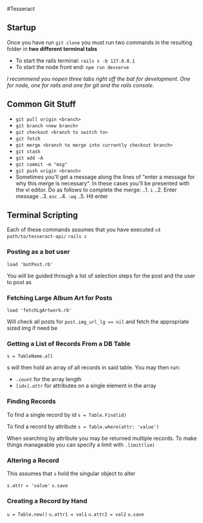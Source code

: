 #Tesseract 

## Startup 

Once you have run `git clone` you must run two commands in the resulting folder in **two different terminal tabs**
* To start the rails terminal: `rails s -b 127.0.0.1`
* To start the node front end: `npm run devserve`

*I recommend you nopen three tabs right off the bat for development. One for node, one for rails and one for git and the rails console.*


## Common Git Stuff

* `git pull origin <branch>`
* `git branch <new branch>`
* `git checkout <branch to switch to>`
* `git fetch`
* `git merge <branch to merge into currently checkout branch>`
* `git stash`
* `git add -A`
* `git commit -m "msg"`
* `git push origin <branch>`
* Sometimes you'll get a message along the lines of "enter a message for why this merge is necessary". In these cases you'll be presented with the vi editor. Do as follows to complete the merge: 
..1. `i`
..2. Enter message
..3. `esc`
..4. `:wq`
..5. Hit enter 

## Terminal Scripting
Each of these commands assumes that you have executed 
`cd path/to/tesseract-api/`
`rails c`

### Posting as a bot user 
`load 'botPost.rb'`

You will be guided through a list of selection steps for the post and the user to post as

### Fetching Large Album Art for Posts
`load 'fetchLgArtwork.rb'`

Will check all posts for `post.img_url_lg == nil` and fetch the appropriate sized img if need be

### Getting a List of Records From a DB Table
`s = TableName.all`

s will then hold an array of all records in said table. You may then run: 
* `.count` for the array length
* `[idx].attr` for attributes on a single element in the array

### Finding Records 
To find a single record by id
`s = Table.Find(id)`

To find a record by attribute
`s = Table.where(attr: 'value')`

When searching by attribute you may be returned multiple records. To make things manageable you can specify a limit with `.limit(lim)`

### Altering a Record 
This assumes that `s` hold the singular object to alter

`s.attr = 'value'`
`s.save`

### Creating a Record by Hand
`u = Table.new()`
`u.attr1 = val1`
`u.attr2 = val2`
`u.save`

